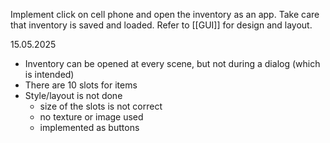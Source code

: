 Implement click on cell phone and open the inventory as an app.
Take care that inventory is saved and loaded.
Refer to [[GUI]] for design and layout.

15.05.2025
- Inventory can be opened at every scene, but not during a dialog (which is intended)
- There are 10 slots for items
- Style/layout is not done 
	- size of the slots is not correct
	- no texture or image used
	- implemented as buttons